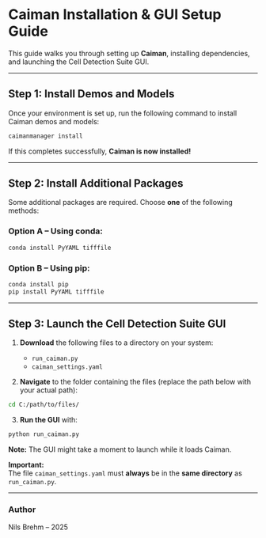# Caiman Installation & GUI Setup Guide

This guide walks you through setting up **Caiman**, installing dependencies, and launching the Cell Detection Suite GUI.

---

## Step 1: Install Demos and Models

Once your environment is set up, run the following command to install Caiman demos and models:

```bash
caimanmanager install
```

If this completes successfully, **Caiman is now installed!**

---

## Step 2: Install Additional Packages

Some additional packages are required. Choose **one** of the following methods:

### Option A – Using conda:
```bash
conda install PyYAML tifffile
```

### Option B – Using pip:
```bash
conda install pip
pip install PyYAML tifffile
```

---

## Step 3: Launch the Cell Detection Suite GUI

1. **Download** the following files to a directory on your system:
   - `run_caiman.py`
   - `caiman_settings.yaml`

2. **Navigate** to the folder containing the files (replace the path below with your actual path):

```bash
cd C:/path/to/files/
```

3. **Run the GUI** with:

```bash
python run_caiman.py
```

**Note:** The GUI might take a moment to launch while it loads Caiman.

**Important:**  
The file `caiman_settings.yaml` must **always** be in the **same directory** as `run_caiman.py`.

---

### Author

Nils Brehm – 2025